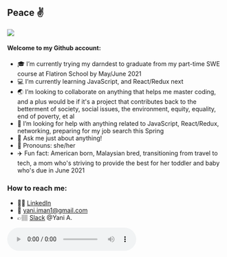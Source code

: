 ## Peace :v:

<!--**yani82/yani82** is a ✨ _special_ ✨ repository because its `README.md` (this file) appears on your GitHub profile.--> 
![](https://media.giphy.com/media/vIGwkHlazI3Jqsp5aE/giphy.gif)

#### Welcome to my Github account:

- :mortar_board: I’m currently trying my darndest to graduate from my part-time SWE course at Flatiron School by May/June 2021 
- :computer: I’m currently learning JavaScript, and React/Redux next
- :earth_asia: I’m looking to collaborate on anything that helps me master coding, and a plus would be if it's a project that contributes back to the betterment of society, social issues, the environment, equity, equality, end of poverty, et al 
- 🤔 I’m looking for help with anything related to JavaScript, React/Redux, networking, preparing for my job search this Spring 
- 💬 Ask me just about anything! 
- :hibiscus: Pronouns: she/her
- :airplane: Fun fact: American born, Malaysian bred, transitioning from travel to tech, a mom who's striving to provide the best for her toddler and baby who's due in June 2021 

### How to reach me:
- 💁🏽 [LinkedIn](https://www.linkedin.com/in/nuryaniiman/) <br/>
- 📧 yani.iman1@gmail.com
- 👉🏽 [Slack](https://slack.com/) @Yani A. <br/>

<audio controls>
         <source src = "/play whoomp" type = "audio">
</audio>
